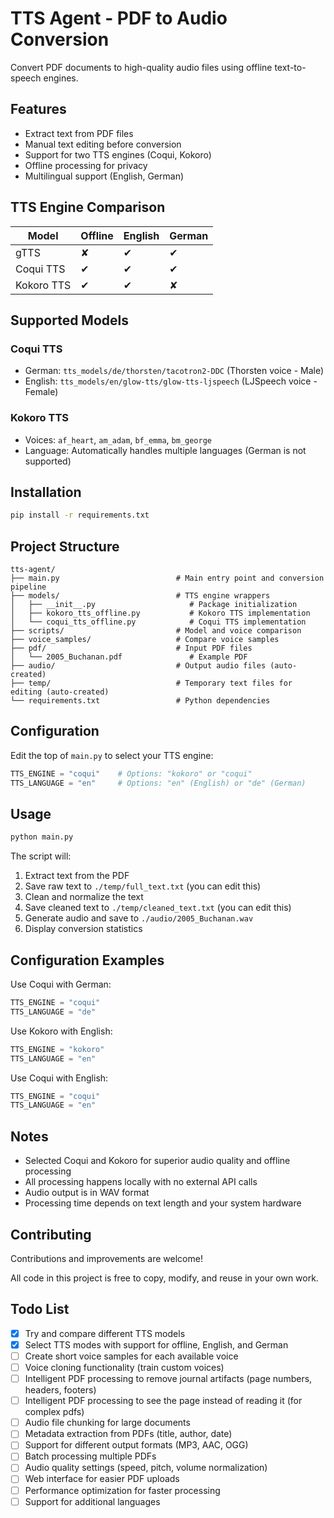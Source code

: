 # TTS Agent - PDF to Audio Conversion

Convert PDF documents to high-quality audio files using offline text-to-speech engines.

## Features

- Extract text from PDF files
- Manual text editing before conversion
- Support for two TTS engines (Coqui, Kokoro)
- Offline processing for privacy
- Multilingual support (English, German)

## TTS Engine Comparison

| Model | Offline | English | German |
|---------|---------|---------|--------|
| gTTS | ✘ | ✔ | ✔ |
| Coqui TTS | ✔ | ✔ | ✔ |
| Kokoro TTS | ✔ | ✔ | ✘ |

## Supported Models

### Coqui TTS

- German: `tts_models/de/thorsten/tacotron2-DDC` (Thorsten voice - Male)
- English: `tts_models/en/glow-tts/glow-tts-ljspeech` (LJSpeech voice - Female)

### Kokoro TTS

- Voices: `af_heart`, `am_adam`, `bf_emma`, `bm_george`
- Language: Automatically handles multiple languages (German is not supported)

## Installation

```bash
pip install -r requirements.txt
```

## Project Structure

```
tts-agent/
├── main.py                          # Main entry point and conversion pipeline
├── models/                          # TTS engine wrappers
│   ├── __init__.py                     # Package initialization
│   ├── kokoro_tts_offline.py           # Kokoro TTS implementation
│   └── coqui_tts_offline.py            # Coqui TTS implementation
├── scripts/                         # Model and voice comparison
├── voice_samples/                   # Compare voice samples
├── pdf/                             # Input PDF files
│   └── 2005_Buchanan.pdf               # Example PDF
├── audio/                           # Output audio files (auto-created)
├── temp/                            # Temporary text files for editing (auto-created)
└── requirements.txt                 # Python dependencies
```

## Configuration

Edit the top of `main.py` to select your TTS engine:

```python
TTS_ENGINE = "coqui"    # Options: "kokoro" or "coqui"
TTS_LANGUAGE = "en"     # Options: "en" (English) or "de" (German)
```

## Usage

```bash
python main.py
```

The script will:

1. Extract text from the PDF
2. Save raw text to `./temp/full_text.txt` (you can edit this)
3. Clean and normalize the text
4. Save cleaned text to `./temp/cleaned_text.txt` (you can edit this)
5. Generate audio and save to `./audio/2005_Buchanan.wav`
6. Display conversion statistics

## Configuration Examples

Use Coqui with German:

```python
TTS_ENGINE = "coqui"
TTS_LANGUAGE = "de"
```

Use Kokoro with English:

```python
TTS_ENGINE = "kokoro"
TTS_LANGUAGE = "en"
```

Use Coqui with English:

```python
TTS_ENGINE = "coqui"
TTS_LANGUAGE = "en"
```

## Notes

- Selected Coqui and Kokoro for superior audio quality and offline processing
- All processing happens locally with no external API calls
- Audio output is in WAV format
- Processing time depends on text length and your system hardware

## Contributing

Contributions and improvements are welcome!  

All code in this project is free to copy, modify, and reuse in your own work.


## Todo List

- [x] Try and compare different TTS models
- [x] Select TTS modes with support for offline, English, and German
- [ ] Create short voice samples for each available voice
- [ ] Voice cloning functionality (train custom voices)
- [ ] Intelligent PDF processing to remove journal artifacts (page numbers, headers, footers)
- [ ] Intelligent PDF processing to see the page instead of reading it (for complex pdfs)
- [ ] Audio file chunking for large documents
- [ ] Metadata extraction from PDFs (title, author, date)
- [ ] Support for different output formats (MP3, AAC, OGG)
- [ ] Batch processing multiple PDFs
- [ ] Audio quality settings (speed, pitch, volume normalization)
- [ ] Web interface for easier PDF uploads
- [ ] Performance optimization for faster processing
- [ ] Support for additional languages